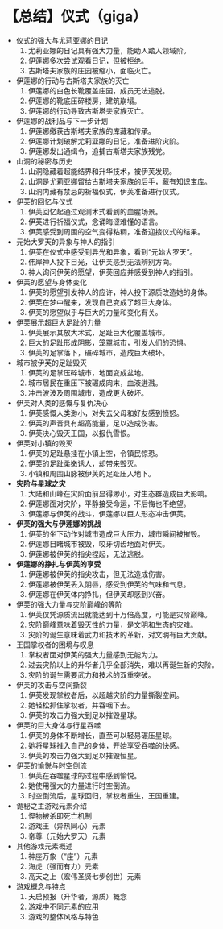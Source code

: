 # 【总结】仪式（giga）

-   仪式的强大与尤莉亚娜的日记
    1.  尤莉亚娜的日记具有强大力量，能助人踏入领域阶。
    2.  伊莲娜多次尝试观看日记，但被拒绝。
    3.  古斯塔夫家族的庄园被缩小，面临灭亡。
-   伊莲娜的行动与古斯塔夫家族的灭亡
    1.  伊莲娜的白色长靴覆盖庄园，成员无法逃脱。
    2.  伊莲娜的靴底压碎楼房，建筑崩塌。
    3.  伊莲娜的行动导致古斯塔夫家族灭亡。
-   伊莲娜的战利品与下一步计划
    1.  伊莲娜缴获古斯塔夫家族的库藏和传承。
    2.  伊莲娜计划破解尤莉亚娜的日记，准备进阶灾阶。
    3.  伊莲娜发出通缉令，追捕古斯塔夫家族残党。
-   山洞的秘密与历史
    1.  山洞隐藏着超能结界和升华技术，被伊芙发现。
    2.  山洞是尤莉亚娜留给古斯塔夫家族的后手，藏有知识宝库。
    3.  山洞内藏有禁忌的祈福仪式，伊芙准备进行仪式。
-   伊芙的回忆与仪式
    1.  伊芙回忆起通过观测术式看到的血腥场景。
    2.  伊芙进行祈福仪式，念诵晦涩难懂的语言。
    3.  伊芙感受到周围的空气变得粘稠，准备迎接仪式的结果。
-   元始大罗天的异象与神人的指引
    1.  伊芙在仪式中感受到异光和异象，看到“元始大罗天”。
    2.  伟岸神人投下目光，让伊芙感到无法辨别方向。
    3.  神人询问伊芙的愿望，伊芙回应并感受到神人的指引。
-   伊芙的愿望与身体变化
    1.  伊芙的愿望引发神人的应许，神人投下源质改造她的身体。
    2.  伊芙在梦中醒来，发现自己变成了超巨大身体。
    3.  伊芙的愿望似乎与巨大的力量和变化有关。
-   伊芙展示超巨大足趾的力量
    1.  伊芙展示其放大术式，足趾巨大化覆盖城市。
    2.  巨大的足趾形成阴影，笼罩城市，引发人们的恐惧。
    3.  伊芙的足掌落下，碾碎城市，造成巨大破坏。
-   城市被伊芙的足趾毁灭
    1.  伊芙的足掌压碎城市，地面变成盆地。
    2.  城市居民在重压下被碾成肉末，血液迸溅。
    3.  冲击波波及周围城市，造成更大破坏。
-   伊芙对人类的感慨与复仇决心
    1.  伊芙感慨人类渺小，对失去父母和好友感到愤怒。
    2.  伊芙的声音具有超高能量，足以造成伤害。
    3.  伊芙决心毁灭王国，以报仇雪恨。
-   伊芙对小镇的毁灭
    1.  伊芙的足趾悬挂在小镇上空，令镇民惊恐。
    2.  伊芙的足趾柔嫩诱人，却带来毁灭。
    3.  小镇和周围山脉被伊芙的足趾压入地下。
-   **灾阶与星球之灾**
    1.  大陆和山峰在灾阶面前显得渺小，对生态群造成巨大影响。
    2.  伊莲娜面对灾阶，平静接受命运，不后悔也不绝望。
    3.  伊莲娜与伊芙的战斗，伊莲娜以巨人形态冲击伊芙。
-   **伊芙的强大与伊莲娜的挑战**
    1.  伊芙的坐下动作对城市造成巨大压力，城市瞬间被摧毁。
    2.  伊莲娜目睹城市被毁，咬牙切齿地面对伊芙。
    3.  伊莲娜被伊芙的指尖捏起，无法逃脱。
-   **伊莲娜的挣扎与伊芙的享受**
    1.  伊莲娜被伊芙的指尖攻击，但无法造成伤害。
    2.  伊莲娜被伊芙丢入阴唇，感受到伊芙的气味和气息。
    3.  伊莲娜在伊芙体内挣扎，但伊芙却感到兴奋。
-   伊芙的强大力量与灾阶巅峰的等阶
    1.  伊芙仅凭源质流出就能达到十万倍高度，可能是灾阶巅峰。
    2.  灾阶巅峰意味着毁灭性的力量，是文明和生态的灾难。
    3.  灾阶的诞生意味着武力和技术的革新，对文明有巨大贡献。
-   王国掌权者的困境与叹息
    1.  掌权者面对伊芙的强大力量感到无能为力。
    2.  过去灾阶以上的升华者几乎全部消失，难以再诞生新的灾阶。
    3.  灾阶的诞生需要武力和技术的双重突破。
-   伊芙的攻击与空间撕裂
    1.  伊芙发现掌权者后，以超越灾阶的力量撕裂空间。
    2.  她轻松抓住掌权者，并吞咽下去。
    3.  伊芙的攻击力强大到足以摧毁星球。
-   伊芙的巨大身体与行星吞噬
    1.  伊芙的身体不断增长，直至可以轻易碾压星球。
    2.  她将星球推入自己的身体，开始享受吞噬的快感。
    3.  伊芙的攻击力强大到足以摧毁恒星。
-   伊芙的愉悦与时空倒流
    1.  伊芙在吞噬星球的过程中感到愉悦。
    2.  她使用强大的力量进行时空倒流。
    3.  时空倒流后，星球回归，掌权者重生，王国重建。
-   诡秘之主游戏元素介绍
    1.  怪物被杀即死亡机制
    2.  游戏王（异热同心）元素
    3.  帝尊（元始大罗天）元素
-   其他游戏元素概述
    1.  神座万象（“座”）元素
    2.  海虎（强而有力）元素
    3.  高天之上（宏伟圣贤七步创世）元素
-   游戏概念与特点
    1.  天启预报（升华者，源质）概念
    2.  游戏中不同元素的应用
    3.  游戏的整体风格与特色